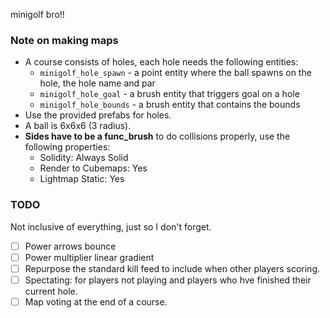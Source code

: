 ﻿minigolf bro!!

### Note on making maps

* A course consists of holes, each hole needs the following entities:
  * `minigolf_hole_spawn` - a point entity where the ball spawns on the hole, the hole name and par
  * `minigolf_hole_goal` - a brush entity that triggers goal on a hole
  * `minigolf_hole_bounds` - a brush entity that contains the bounds
* Use the provided prefabs for holes.
* A ball is 6x6x6 (3 radius).
* **Sides have to be a func_brush** to do collisions properly, use the following properties:
  * Solidity: Always Solid
  * Render to Cubemaps: Yes
  * Lightmap Static: Yes

### TODO

Not inclusive of everything, just so I don't forget.

* [ ] Power arrows bounce
* [ ] Power multiplier linear gradient
* [ ] Repurpose the standard kill feed to include when other players scoring.
* [ ] Spectating: for players not playing and players who hve finished their current hole.
* [ ] Map voting at the end of a course.
